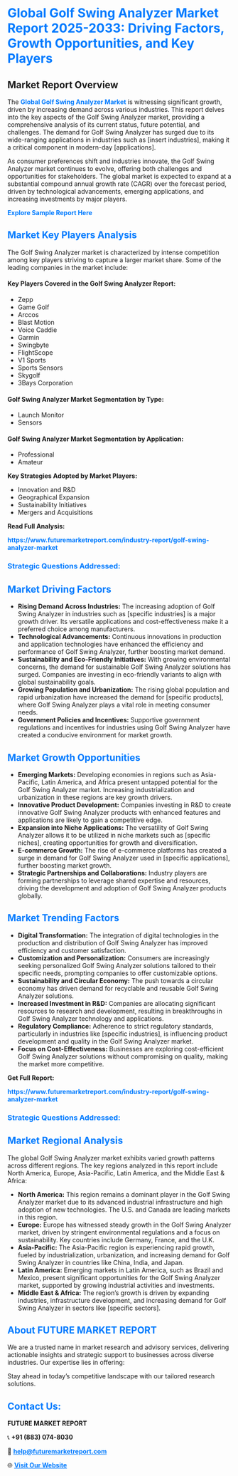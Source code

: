 <h1 style="color: #007BFF;">Global Golf Swing Analyzer Market Report 2025-2033: Driving Factors, Growth Opportunities, and Key Players</h1>

<section id="overview">
<h2>Market Report Overview</h2>
<p>The <a href="https://www.futuremarketreport.com/industry-report/golf-swing-analyzer-market" style="color: #007BFF; text-decoration: none;"><strong>Global Golf Swing Analyzer Market</strong></a> is witnessing significant growth, driven by increasing demand across various industries. This report delves into the key aspects of the Golf Swing Analyzer market, providing a comprehensive analysis of its current status, future potential, and challenges. The demand for Golf Swing Analyzer has surged due to its wide-ranging applications in industries such as [insert industries], making it a critical component in modern-day [applications].</p>
<p>As consumer preferences shift and industries innovate, the Golf Swing Analyzer market continues to evolve, offering both challenges and opportunities for stakeholders. The global market is expected to expand at a substantial compound annual growth rate (CAGR) over the forecast period, driven by technological advancements, emerging applications, and increasing investments by major players.</p>
</section>

<section id="overview">
<p><a href="https://www.futuremarketreport.com/request-sample/reportId=81980" style="color: #007BFF; text-decoration: none;"><strong>Explore Sample Report Here</strong></a></p>
</section>

<section id="key-players">
<h2 style="color: #007BFF;">Market Key Players Analysis</h2>
<p>The Golf Swing Analyzer market is characterized by intense competition among key players striving to capture a larger market share. Some of the leading companies in the market include:</p>
<h4>Key Players Covered in the Golf Swing Analyzer Report:</h4>
<ul><li>Zepp</li><li>Game Golf</li><li>Arccos</li><li>Blast Motion</li><li>Voice Caddie</li><li>Garmin</li><li>Swingbyte</li><li>FlightScope</li><li>V1 Sports</li><li>Sports Sensors</li><li>Skygolf</li><li>3Bays Corporation</li></ul>
<h4>Golf Swing Analyzer Market Segmentation by Type:</h4>
<ul><li>Launch Monitor</li><li>Sensors</li></ul>

<h4>Golf Swing Analyzer Market Segmentation by Application:</h4>
<ul><li>Professional</li><li>Amateur</li></ul>
<p><strong>Key Strategies Adopted by Market Players:</strong></p>
<ul>
<li>Innovation and R&D</li>
<li>Geographical Expansion</li>
<li>Sustainability Initiatives</li>
<li>Mergers and Acquisitions</li>
</ul>
</section>

<section>
<p><strong>Read Full Analysis: </strong></p><a href="https://www.futuremarketreport.com/industry-report/golf-swing-analyzer-market" style="color: #007BFF; text-decoration: none;"><strong>https://www.futuremarketreport.com/industry-report/golf-swing-analyzer-market</strong></a>
<h3 style="color: #007BFF;">Strategic Questions Addressed:</h3>
</section>

<section id="driving-factors">
<h2 style="color: #007BFF;">Market Driving Factors</h2>
<ul>
<li><strong>Rising Demand Across Industries:</strong> The increasing adoption of Golf Swing Analyzer in industries such as [specific industries] is a major growth driver. Its versatile applications and cost-effectiveness make it a preferred choice among manufacturers.</li>
<li><strong>Technological Advancements:</strong> Continuous innovations in production and application technologies have enhanced the efficiency and performance of Golf Swing Analyzer, further boosting market demand.</li>
<li><strong>Sustainability and Eco-Friendly Initiatives:</strong> With growing environmental concerns, the demand for sustainable Golf Swing Analyzer solutions has surged. Companies are investing in eco-friendly variants to align with global sustainability goals.</li>
<li><strong>Growing Population and Urbanization:</strong> The rising global population and rapid urbanization have increased the demand for [specific products], where Golf Swing Analyzer plays a vital role in meeting consumer needs.</li>
<li><strong>Government Policies and Incentives:</strong> Supportive government regulations and incentives for industries using Golf Swing Analyzer have created a conducive environment for market growth.</li>
</ul>
</section>

<section id="growth-opportunities">
<h2 style="color: #007BFF;">Market Growth Opportunities</h2>
<ul>
<li><strong>Emerging Markets:</strong> Developing economies in regions such as Asia-Pacific, Latin America, and Africa present untapped potential for the Golf Swing Analyzer market. Increasing industrialization and urbanization in these regions are key growth drivers.</li>
<li><strong>Innovative Product Development:</strong> Companies investing in R&D to create innovative Golf Swing Analyzer products with enhanced features and applications are likely to gain a competitive edge.</li>
<li><strong>Expansion into Niche Applications:</strong> The versatility of Golf Swing Analyzer allows it to be utilized in niche markets such as [specific niches], creating opportunities for growth and diversification.</li>
<li><strong>E-commerce Growth:</strong> The rise of e-commerce platforms has created a surge in demand for Golf Swing Analyzer used in [specific applications], further boosting market growth.</li>
<li><strong>Strategic Partnerships and Collaborations:</strong> Industry players are forming partnerships to leverage shared expertise and resources, driving the development and adoption of Golf Swing Analyzer products globally.</li>
</ul>
</section>

<section id="trending-factors">
<h2 style="color: #007BFF;">Market Trending Factors</h2>
<ul>
<li><strong>Digital Transformation:</strong> The integration of digital technologies in the production and distribution of Golf Swing Analyzer has improved efficiency and customer satisfaction.</li>
<li><strong>Customization and Personalization:</strong> Consumers are increasingly seeking personalized Golf Swing Analyzer solutions tailored to their specific needs, prompting companies to offer customizable options.</li>
<li><strong>Sustainability and Circular Economy:</strong> The push towards a circular economy has driven demand for recyclable and reusable Golf Swing Analyzer solutions.</li>
<li><strong>Increased Investment in R&D:</strong> Companies are allocating significant resources to research and development, resulting in breakthroughs in Golf Swing Analyzer technology and applications.</li>
<li><strong>Regulatory Compliance:</strong> Adherence to strict regulatory standards, particularly in industries like [specific industries], is influencing product development and quality in the Golf Swing Analyzer market.</li>
<li><strong>Focus on Cost-Effectiveness:</strong> Businesses are exploring cost-efficient Golf Swing Analyzer solutions without compromising on quality, making the market more competitive.</li>
</ul>
</section>

<section>
<p><strong>Get Full Report: </strong></p><a href="https://www.futuremarketreport.com/industry-report/golf-swing-analyzer-market" style="color: #007BFF; text-decoration: none;"><strong>https://www.futuremarketreport.com/industry-report/golf-swing-analyzer-market</strong></a>
<h3 style="color: #007BFF;">Strategic Questions Addressed:</h3>
</section>


<section id="regional-analysis">
<h2 style="color: #007BFF;">Market Regional Analysis</h2>
<p>The global Golf Swing Analyzer market exhibits varied growth patterns across different regions. The key regions analyzed in this report include North America, Europe, Asia-Pacific, Latin America, and the Middle East & Africa:</p>
<ul>
<li><strong>North America:</strong> This region remains a dominant player in the Golf Swing Analyzer market due to its advanced industrial infrastructure and high adoption of new technologies. The U.S. and Canada are leading markets in this region.</li>
<li><strong>Europe:</strong> Europe has witnessed steady growth in the Golf Swing Analyzer market, driven by stringent environmental regulations and a focus on sustainability. Key countries include Germany, France, and the U.K.</li>
<li><strong>Asia-Pacific:</strong> The Asia-Pacific region is experiencing rapid growth, fueled by industrialization, urbanization, and increasing demand for Golf Swing Analyzer in countries like China, India, and Japan.</li>
<li><strong>Latin America:</strong> Emerging markets in Latin America, such as Brazil and Mexico, present significant opportunities for the Golf Swing Analyzer market, supported by growing industrial activities and investments.</li>
<li><strong>Middle East & Africa:</strong> The region’s growth is driven by expanding industries, infrastructure development, and increasing demand for Golf Swing Analyzer in sectors like [specific sectors].</li>
</ul>
</section>

<footer>
<h2 style="color: #007BFF;">About FUTURE MARKET REPORT</h2>
<p>We are a trusted name in market research and advisory services, delivering actionable insights and strategic support to businesses across diverse industries. Our expertise lies in offering:</p>

<p>Stay ahead in today’s competitive landscape with our tailored research solutions.</p>

<h2 style="color: #007BFF;">Contact Us:</h2>
<p><strong>FUTURE MARKET REPORT</strong></p>
<p>📞 <strong>+91 (883) 074-8030</strong></p>
<p>📧 <strong><a href="mailto:help@futuremarketreport.com" style="color: #007BFF;">help@futuremarketreport.com</a></strong></p>
<p>🌐 <strong><a href="https://www.futuremarketreport.com/" style="color: #007BFF;">Visit Our Website</a></strong></p>
</footer>